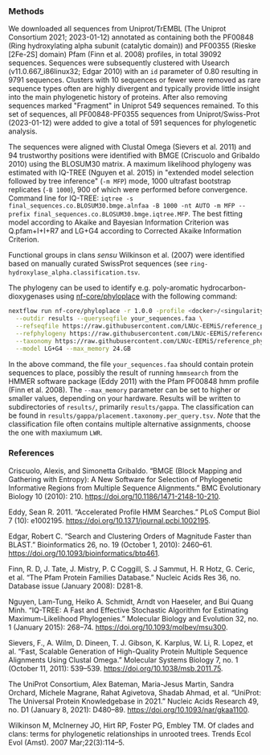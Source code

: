 ### Methods

We downloaded all sequences from Uniprot/TrEMBL (The Uniprot Consortium 2021; 2023-01-12) annotated as containing both the PF00848 (Ring hydroxylating alpha subunit (catalytic domain)) and PF00355 (Rieske [2Fe-2S] domain) Pfam (Finn et al. 2008) profiles, in total 39092 sequences.
Sequences were subsequently clustered with Usearch (v11.0.667_i86linux32; Edgar 2010) with an `id` parameter of 0.80 resulting in 9791 sequences.
Clusters with 10 sequences or fewer were removed as rare sequence types often are highly divergent and typically provide little insight into the main phylogenetic history of proteins.
After also removing sequences marked "Fragment" in Uniprot 549 sequences remained.
To this set of sequences, all PF00848-PF0355 sequences from Uniprot/Swiss-Prot (2023-01-12) were added to give a total of 591 sequences for phylogenetic analysis.

The sequences were aligned with Clustal Omega (Sievers et al. 2011) and 94 trustworthy positions were identified with BMGE (Criscuolo and Gribaldo 2010) using the BLOSUM30 matrix.
A maximum likelihood phylogeny was estimated with IQ-TREE (Nguyen et al. 2015) in "extended model selection followed by tree inference" (`-m MFP`) mode, 1000 ultrafast bootstrap replicates (`-B 1000`), 900 of which were performed before convergence.
Command line for IQ-TREE: `iqtree -s final_sequences.co.BLOSUM30.bmge.alnfaa -B 1000 -nt AUTO -m MFP --prefix final_sequences.co.BLOSUM30.bmge.iqtree.MFP`.
The best fitting model according to Akaike and Bayesian Information Criterion was Q.pfam+I+I+R7 and LG+G4 according to Corrected Akaike Information Criterion.

Functional groups in clans _sensu_ Wilkinson et al. (2007) were identified based on manually curated SwissProt sequences (see `ring-hydroxylase_alpha.classification.tsv`.

The phylogeny can be used to identify e.g. poly-aromatic hydrocarbon-dioxygenases using [nf-core/phyloplace](https://nf-co.re/phyloplace) with the following command:

```bash
nextflow run nf-core/phyloplace -r 1.0.0 -profile <docker>/<singularity>/<other opts> \
  --outdir results --queryseqfile your_sequences.faa \
  --refseqfile https://raw.githubusercontent.com/LNUc-EEMiS/reference_phylogenies/refs/heads/master/ring-hydroxylase_alpha.alnfaa \
  --refphylogeny https://raw.githubusercontent.com/LNUc-EEMiS/reference_phylogenies/refs/heads/master/ring-hydroxylase_alpha.newick \
  --taxonomy https://raw.githubusercontent.com/LNUc-EEMiS/reference_phylogenies/v1.0/ring-hydroxylase_alpha.classification.tsv \
  --model LG+G4 --max_memory 24.GB
```

In the above command, the file `your_sequences.faa` should contain protein sequences to place, possibly the result of running
`hmmsearch` from the HMMER software package (Eddy 2011) with the Pfam PF00848 hmm profile (Finn et al. 2008).
The `--max_memory` parameter can be set to higher or smaller values, depending on your hardware.
Results will be written to subdirectories of `results/`, primarily `results/gappa`.
The classification can be found in `results/gappa/placement.taxonomy.per_query.tsv`.
_Note_ that the classification file often contains multiple alternative assignments, choose the one with maxiumum `LWR`.

### References

Criscuolo, Alexis, and Simonetta Gribaldo. “BMGE (Block Mapping and Gathering with Entropy): A New Software for Selection of Phylogenetic Informative Regions from Multiple Sequence Alignments.” BMC Evolutionary Biology 10 (2010): 210. https://doi.org/10.1186/1471-2148-10-210.

Eddy, Sean R. 2011. “Accelerated Profile HMM Searches.” PLoS Comput Biol 7 (10): e1002195. https://doi.org/10.1371/journal.pcbi.1002195.

Edgar, Robert C. “Search and Clustering Orders of Magnitude Faster than BLAST.” Bioinformatics 26, no. 19 (October 1, 2010): 2460–61. https://doi.org/10.1093/bioinformatics/btq461.

Finn, R. D, J. Tate, J. Mistry, P. C Coggill, S. J Sammut, H. R Hotz, G. Ceric, et al. “The Pfam Protein Families Database.” Nucleic Acids Res 36, no. Database issue (January 2008): D281-8.

Nguyen, Lam-Tung, Heiko A. Schmidt, Arndt von Haeseler, and Bui Quang Minh. “IQ-TREE: A Fast and Effective Stochastic Algorithm for Estimating Maximum-Likelihood Phylogenies.” Molecular Biology and Evolution 32, no. 1 (January 2015): 268–74. https://doi.org/10.1093/molbev/msu300.

Sievers, F., A. Wilm, D. Dineen, T. J. Gibson, K. Karplus, W. Li, R. Lopez, et al. “Fast, Scalable Generation of High-Quality Protein Multiple Sequence Alignments Using Clustal Omega.” Molecular Systems Biology 7, no. 1 (October 11, 2011): 539–539. https://doi.org/10.1038/msb.2011.75.

The UniProt Consortium, Alex Bateman, Maria-Jesus Martin, Sandra Orchard, Michele Magrane, Rahat Agivetova, Shadab Ahmad, et al. “UniProt: The Universal Protein Knowledgebase in 2021.” Nucleic Acids Research 49, no. D1 (January 8, 2021): D480–89. https://doi.org/10.1093/nar/gkaa1100.

Wilkinson M, McInerney JO, Hirt RP, Foster PG, Embley TM. Of clades and clans: terms for phylogenetic relationships in unrooted trees. Trends Ecol Evol (Amst). 2007 Mar;22(3):114–5. 
